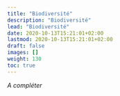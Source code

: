 ```yaml
---
title: "Biodiversité"
description: "Biodiversité"
lead: "Biodiversité"
date: 2020-10-13T15:21:01+02:00
lastmod: 2020-10-13T15:21:01+02:00
draft: false
images: []
weight: 130
toc: true
---
```


*A compléter*
